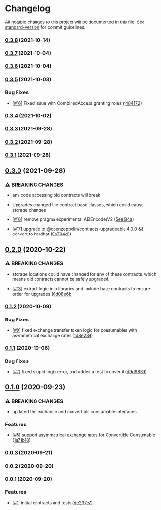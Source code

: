 # Changelog

All notable changes to this project will be documented in this file. See [standard-version](https://github.com/conventional-changelog/standard-version) for commit guidelines.

### [0.3.8](https://github.com/paypr/ethereum-contracts/compare/v0.3.7...v0.3.8) (2021-10-14)

### [0.3.7](https://github.com/paypr/ethereum-contracts/compare/v0.3.6...v0.3.7) (2021-10-04)

### [0.3.6](https://github.com/paypr/ethereum-contracts/compare/v0.3.5...v0.3.6) (2021-10-04)

### [0.3.5](https://github.com/paypr/ethereum-contracts/compare/v0.3.4...v0.3.5) (2021-10-03)

### Bug Fixes

- [[#16](https://github.com/paypr/CHANGEME/issues/16)] Fixed issue with CombinedAccess granting roles ([f484172](https://github.com/paypr/ethereum-contracts/commit/f484172bac7f0cc7eef98fed936a7149c558aed1))

### [0.3.4](https://github.com/paypr/ethereum-contracts/compare/v0.3.3...v0.3.4) (2021-10-02)

### [0.3.3](https://github.com/paypr/ethereum-contracts/compare/v0.3.2...v0.3.3) (2021-09-28)

### [0.3.2](https://github.com/paypr/ethereum-contracts/compare/v0.3.1...v0.3.2) (2021-09-28)

### [0.3.1](https://github.com/paypr/ethereum-contracts/compare/v0.3.0...v0.3.1) (2021-09-28)

## [0.3.0](https://github.com/paypr/ethereum-contracts/compare/v0.2.0...v0.3.0) (2021-09-28)

### ⚠ BREAKING CHANGES

- any code accessing old contracts will break
- Upgrades changed the contract base classes, which could cause storage changes

- [[#16](https://github.com/paypr/CHANGEME/issues/16)] remove pragma experimental ABIEncoderV2 ([5ee184a](https://github.com/paypr/ethereum-contracts/commit/5ee184a28042a72aec23d54d98d5f7dee30a50f6))
- [[#17](https://github.com/paypr/CHANGEME/issues/17)] upgrade to @openzeppelin/contracts-upgradeable:4.0.0 && convert to hardhat ([9b704d1](https://github.com/paypr/ethereum-contracts/commit/9b704d1de893c2e178d1cd50fcdc51efde0e905f))

## [0.2.0](https://github.com/paypr/ethereum-contracts/compare/v0.1.2...v0.2.0) (2020-10-22)

### ⚠ BREAKING CHANGES

- storage locations could have changed for any of these contracts, which means old contracts cannot be safely upgraded.

- [[#13](https://github.com/paypr/CHANGEME/issues/13)] extract logic into libraries and include base contracts to ensure order for upgrades ([0d08e6b](https://github.com/paypr/ethereum-contracts/commit/0d08e6b1fb21c4972435fdf7f6fbda6fa2b3d060))

### [0.1.2](https://github.com/paypr/ethereum-contracts/compare/v0.1.1...v0.1.2) (2020-10-09)

### Bug Fixes

- [[#9](https://github.com/paypr/CHANGEME/issues/9)] fixed exchange transfer token logic for consumables with asymmetrical exchange rates ([1d8e239](https://github.com/paypr/ethereum-contracts/commit/1d8e2397fb12b37346536969d68ba49130350576))

### [0.1.1](https://github.com/paypr/ethereum-contracts/compare/v0.1.0...v0.1.1) (2020-10-06)

### Bug Fixes

- [[#7](https://github.com/paypr/CHANGEME/issues/7)] fixed stupid logic error, and added a test to cover it ([d9d9839](https://github.com/paypr/ethereum-contracts/commit/d9d983947d3875b472bd87a28cc7ba4ee0938e06))

## [0.1.0](https://github.com/paypr/ethereum-contracts/compare/v0.0.3...v0.1.0) (2020-09-23)

### ⚠ BREAKING CHANGES

- updated the exchange and convertible consumable interfaces

### Features

- [[#5](https://github.com/paypr/CHANGEME/issues/5)] support asymmetrical exchange rates for Convertible Consumable ([1a71b18](https://github.com/paypr/ethereum-contracts/commit/1a71b18f753011bb538c539373ebbca5cb78887c))

### [0.0.3](https://github.com/paypr/ethereum-contracts/compare/v0.0.2...v0.0.3) (2020-09-21)

### [0.0.2](https://github.com/paypr/ethereum-contracts/compare/v0.0.1...v0.0.2) (2020-09-20)

### 0.0.1 (2020-09-20)

### Features

- [[#1](https://github.com/paypr/CHANGEME/issues/1)] initial contracts and tests ([de237e7](https://github.com/paypr/ethereum-contracts/commit/de237e7a5e829cfda3cc52c6298ef4fcea043844))
